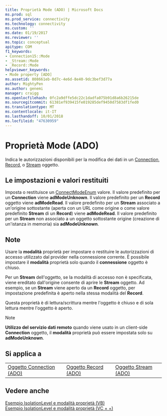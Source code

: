 ```yaml
---
title: Proprietà Mode (ADO) | Microsoft Docs
ms.prod: sql
ms.prod_service: connectivity
ms.technology: connectivity
ms.custom: ''
ms.date: 01/19/2017
ms.reviewer: ''
ms.topic: conceptual
apitype: COM
f1_keywords:
- Connection15::Mode
- _Stream::Mode
- _Record::Mode
helpviewer_keywords:
- Mode property [ADO]
ms.assetid: 808661eb-0d7c-4e6d-8e40-9dc3bef3d77a
author: MightyPen
ms.author: genemi
manager: craigg
ms.openlocfilehash: 0fc2a9dffe5dc22c1dadfa075b91d8a6b26215de
ms.sourcegitcommit: 61381ef939415fe019285def9450d7583df1fed0
ms.translationtype: MT
ms.contentlocale: it-IT
ms.lasthandoff: 10/01/2018
ms.locfileid: "47630959"
---
```

# <a name="mode-property-ado"></a>Proprietà Mode (ADO)
Indica le autorizzazioni disponibili per la modifica dei dati in un [Connection](../../../ado/reference/ado-api/connection-object-ado.md), [Record](../../../ado/reference/ado-api/record-object-ado.md), o [Stream](../../../ado/reference/ado-api/stream-object-ado.md) oggetto.  
  
## <a name="settings-and-return-values"></a>Le impostazioni e valori restituiti  
 Imposta o restituisce un [ConnectModeEnum](../../../ado/reference/ado-api/connectmodeenum.md) valore. Il valore predefinito per un **Connection** viene **adModeUnknown**. Il valore predefinito per un **Record** oggetto viene **adModeRead**. Il valore predefinito per un **Stream** associato a un'origine sottostante (aperta con un URL come origine o come valore predefinito **Stream** di un **Record**) viene  **adModeRead**. Il valore predefinito per un **Stream** non associato a un oggetto sottostante origine (creazione di un'istanza in memoria) sia **adModeUnknown**.  
  
## <a name="remarks"></a>Note  
 Usare la **modalità** proprietà per impostare o restituire le autorizzazioni di accesso utilizzato dal provider nella connessione corrente. È possibile impostare il **modalità** proprietà solo quando il **connessione** oggetto è chiuso.  
  
 Per un **Stream** dell'oggetto, se la modalità di accesso non è specificata, viene ereditato dall'origine consente di aprire le **Stream** oggetto. Ad esempio, se un **Stream** viene aperto da un **Record** oggetto, per impostazione predefinita è aperto nella stessa modalità del **Record**.  
  
 Questa proprietà è di lettura/scrittura mentre l'oggetto è chiuso e di sola lettura mentre l'oggetto è aperto.  
  
> [!NOTE]
>  **Utilizzo del servizio dati remoto** quando viene usato in un client-side **Connection** oggetto, il **modalità** proprietà può essere impostata solo su **adModeUnknown**.  
  
## <a name="applies-to"></a>Si applica a  
  
||||  
|-|-|-|  
|[Oggetto Connection (ADO)](../../../ado/reference/ado-api/connection-object-ado.md)|[Oggetto Record (ADO)](../../../ado/reference/ado-api/record-object-ado.md)|[Oggetto Stream (ADO)](../../../ado/reference/ado-api/stream-object-ado.md)|  
  
## <a name="see-also"></a>Vedere anche  
 [Esempio IsolationLevel e modalità proprietà (VB)](../../../ado/reference/ado-api/isolationlevel-and-mode-properties-example-vb.md)   
 [Esempio IsolationLevel e modalità proprietà (VC + +)](../../../ado/reference/ado-api/isolationlevel-and-mode-properties-example-vc.md)   
